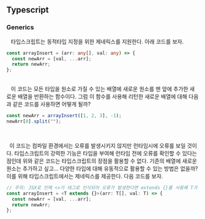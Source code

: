 ## **Typescript**

### **Generics**

&nbsp;&nbsp;
타입스크립트는 동적타입 지정을 위한 제네릭스를 지원한다. 아래 코드를 보자.

```typescript
const arrayInsert = (arr: any[], val: any) => {
  const newArr = [val, ...arr];
  return newArr;
};
```

<br>
&nbsp;&nbsp;
이 코드는 모든 타입을 원소로 가질 수 있는 배열에 새로운 원소를 맨 앞에 추가한 새로운 배열을 반환하는 함수이다. 그럼 이 함수를 사용해 리턴한 새로운 배열에 대해 다음과 같은 코드를 사용하면 어떻게 될까?

```typescript
const newArr = arrayInsert([1, 2, 3], -1);
newArr[0].split("");
```

<br>

&nbsp;&nbsp;이 코드는 컴파일 환경에서는 오류를 발생시키지 않지만 런타임시에 오류를 보일 것이다. 타입스크립트의 강력한 기능은 타입을 부여해 런타임 전에 오류를 확인할 수 있다는 점인데 위와 같은 코드는 타입스크립트의 장점을 활용할 수 없다. 기존의 배열에 새로운 원소는 추가하고 싶고... 다양한 타입에 대해 유동적으로 활용할 수 있는 방법은 없을까? 이를 위해 타입스크립트에서는 제네릭스를 제공한다. 다음 코드를 보자.

```typescript
// 주의: JSX로 인해 <>가 태그로 인식되어 오류가 발생한다면 extends {}를 사용해 T가 타입변수임을 알려주면 된다
const arrayInsert = <T extends {}>(arr: T[], val: T) => {
  const newArr = [val, ...arr];
  return newArr;
};
```

